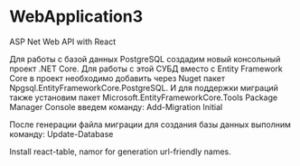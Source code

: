 # WebApplication3
ASP Net Web API with React

Для работы с базой данных PostgreSQL создадим новый консольный проект .NET Core. 
Для работы с этой СУБД вместо с Entity Framework Core в проект необходимо добавить через Nuget пакет Npgsql.EntityFrameworkCore.PostgreSQL. 
И для поддержки миграций также установим пакет Microsoft.EntityFrameworkCore.Tools
Package Manager Console введем команду:
Add-Migration Initial

После генерации файла миграции для создания базы данных выполним команду:
Update-Database

Install react-table, namor for generation url-friendly names.

